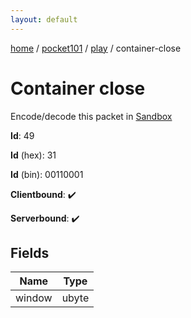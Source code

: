 ```yaml
---
layout: default
---
```


[home](/)  /  [pocket101](/protocol/pocket101)  /  [play](/protocol/pocket101/play)  /  container-close

# Container close

Encode/decode this packet in [Sandbox](../../../sandbox/pocket101#play.container_close)

**Id**: 49

**Id** (hex): 31

**Id** (bin): 00110001

**Clientbound**: ✔️

**Serverbound**: ✔️

## Fields

Name | Type
---|---
window | ubyte
